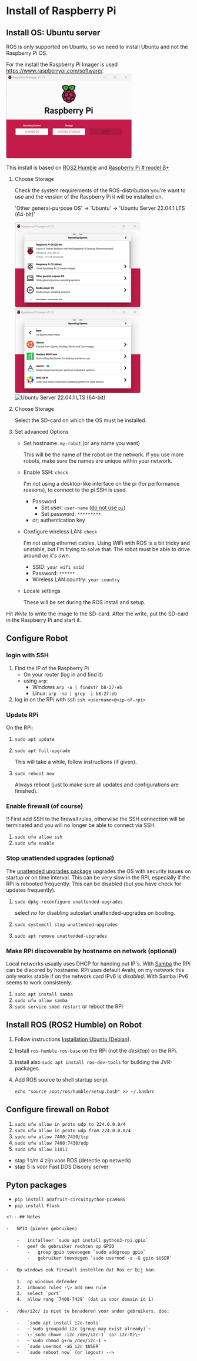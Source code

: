 # Install of Raspberry Pi

## Install OS: Ubuntu server

ROS is only supported on Ubuntu, so we need to install Ubuntu and not
the Raspberry Pi OS.

For the install the Raspberry Pi Imager is used
<https://www.raspberrypi.com/software/>.\
![Raspberry Pi Imager](./img/rpi-imager.png)

This install is based on [ROS2
Humble](https://docs.ros.org/en/humble/index.html) and [Raspberry Pi \#
model
B+](https://www.raspberrypi.com/products/raspberry-pi-3-model-b-plus/)

1.  Choose Storage

    Check the system requirements of the ROS-distribution you're want to
    use and the version of the Raspberry Pi it will be installed on.

    'Other general-purpose OS' -\> 'Ubuntu' -\> 'Ubuntu Server 22.04.1
    LTS (64-bit)'

    ![Other general-purpose OS](./img/choose-os-1.png)
    ![Ubuntu](./img/choose-os-2.png) ![Ubuntu Server 22.04.1 LTS
    (64-bit)](./img/choose-os-3.png)

2.  Choose Storage

    Select the SD-card on which the OS must be installed.

3.  Set advanced Options

    -   Set hostname: `my-robot` (or any name you want)

        This will be the name of the robot on the network. If you use
        more robots, make sure the names are unique within your network.

    -   Enable SSH: `check`

        I'm not using a desktop-like interface on the pi (for
        performance reasons), to connect to the pi SSH is used.

        -   Password
            -   Set user: `user-name` ([do not use
                `pi`](https://www.raspberrypi.com/news/raspberry-pi-bullseye-update-april-2022/))
            -   Set password: `*********`
        -   or; authentication key

    -   Configure wireless LAN: `check`

        I'm not using ethernet cables. Using WiFi with ROS is a bit
        tricky and unstable, but I'm trying to solve that. The robot
        must be able to drive around *on it's own*.

        -   SSID: `your wifi ssid`
        -   Password: `******`
        -   Wireless LAN country: `your country`

    -   Locale settings

        These will be set during the ROS install and setup.

Hit *Write* to write the image to the SD-card. After the write, put the
SD-card in the Raspberry Pi and start it.

## Configure Robot

### login with SSH

1.  Find the IP of the Raspberry Pi
    -   On your router (log in and find it)
    -   using `arp`:
        -   Windows `arp -a | findstr b8-27-eb`
        -   Linux: `arp -na | grep -i b8:27:eb`
2.  log in on the RPi with ssh `ssh <username>@<ip-of-rpi>`

### Update RPi

On the RPi:

1.  `sudo apt update`

2.  `sudo apt full-upgrade`

    This will take a while, follow instructions (if given).

3.  `sudo reboot now`

    Always reboot (just to make sure all updates and configurations are
    finished).

### Enable firewall (of course)

!! First add SSH to the firewall rules, otherwise the SSH connection
will be terminated and you will no longer be able to connect via SSH.

1.  `sudo ufw allow ssh`
2.  `sudo ufw enable`

### Stop unattended upgrades (optional)

The [unattended upgrades
package](https://packages.ubuntu.com/jammy/unattended-upgrades) upgrades
the OS with security issues on startup or on time interval. This can be
very slow in the RPi, especially if the RPi is rebooted frequently. This
can be disabled (but you have check for updates frequently).

1.  `sudo dpkg-reconfigure unattended-upgrades`

    select *no* for disabling autostart unattended-upgrades on booting.

2.  `sudo systemctl stop unattended-upgrades`

3.  `sudo apt remove unattended-upgrades`

### Make RPi discoverable by hostname on network (optional)

Local networks usually uses DHCP for handing out IP's. With
[Samba](https://packages.ubuntu.com/jammy/samba) the RPi can be discored
by hostname. RPi uses default Avahi, on my network this only works
stable if on the network card IPv6 is *disabled*. With Samba IPv6 seems
to work consistenly.

1.  `sudo apt install samba`
2.  `sudo ufw allow samba`
3.  `sudo service smbd restart` or reboot the RPi

## Install ROS (ROS2 Humble) on Robot

1.  Follow instructions [Installation Ubuntu
    (Debian)](https://docs.ros.org/en/humble/Installation/Ubuntu-Install-Debians.html).

2.  Install `ros-humble-ros-base` on the RPi (not the *desktop*) on the
    RPi.

3.  Install also `sudo apt install ros-dev-tools` for building the
    JVR-packages.

4.  Add ROS source to shell startup script

    `echo "source /opt/ros/humble/setup.bash" >> ~/.bashrc`

## Configure firewall on Robot

1.  `sudo ufw allow in proto udp to 224.0.0.0/4`
2.  `sudo ufw allow in proto udp from 224.0.0.0/4`
3.  `sudo ufw allow 7400:7430/tcp`
4.  `sudo ufw allow 7400:7430/udp`
5.  `sudo ufw allow 11811`

-   stap 1 t/m 4 zijn voor ROS (detectie op netwerk)
-   stap 5 is voor Fast DDS Discory server

## Pyton packages

- `pip install adafruit-circuitpython-pca9685`
- `pip install Flask`


```{=html}
<!-- ## Notes

-   GPIO (pinnen gebruiken)

    -   installeer `sudo apt install python3-rpi.gpio`
    -   geef de gebruiker rechten op GPIO
        -   groep gpio toevoegen `sudo addgroup gpio`
        -   gebruiker toevoegen `sudo usermod -a -G gpio $USER`

-   Op windows ook firewall instellen dat Ros er bij kan:

    1.  op windows defender
    2.  inbound rules -\> add new rule
    3.  select `port`
    4.  allow rang `7400-7429` (dat is voor domain id 1)

-   /dev/i2c/ is niet te benaderen voor ander gebruikers, doe:

    -   `sudo apt install i2c-tools`
    -   ~`sudo groupadd i2c (group may exist already)`~
    -   \~`sudo chown :i2c /dev/i2c-1` (or i2c-0)\~
    -   ~`sudo chmod g+rw /dev/i2c-1`~
    -   `sudo usermod -aG i2c $USER`
    -   `sudo reboot now` (or logout) -->
```
